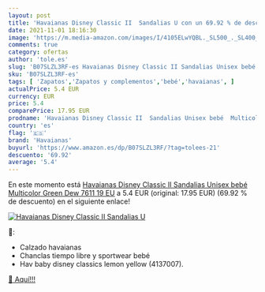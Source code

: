 ```yaml
---
layout: post
title: 'Havaianas Disney Classic II  Sandalias U con un 69.92 % de descuento'
date: 2021-11-01 18:16:30
image: 'https://m.media-amazon.com/images/I/4105ELwYQBL._SL500_._SL400_.jpg'
comments: true
category: ofertas
author: 'tole.es'
slug: 'B07SLZL3RF-es Havaianas Disney Classic II Sandalias Unisex bebé...'
sku: 'B07SLZL3RF-es'
tags: [ 'Zapatos','Zapatos y complementos','bebé','havaianas', ]
actualPrice: 5.4 EUR
currency: EUR
price: 5.4
comparePrice: 17.95 EUR
prodname: 'Havaianas Disney Classic II  Sandalias Unisex bebé  Multicolor  Green Dew 7611   19 EU'
country: 'es'
flag: '🇪🇸'
brand: 'Havaianas'
buyurl: 'https://www.amazon.es/dp/B07SLZL3RF/?tag=tolees-21'
descuento: '69.92'
average: '5.4'
---
```


En este momento está [Havaianas Disney Classic II  Sandalias Unisex bebé  Multicolor  Green Dew 7611   19 EU](https://www.amazon.es/dp/B07SLZL3RF/?tag=tolees-21) a 5.4 EUR (original: 17.95 EUR) (69.92 %  de descuento) en el siguiente enlace!

[![Havaianas Disney Classic II  Sandalias U](https://m.media-amazon.com/images/I/4105ELwYQBL._SL500_._SL400_.jpg)](https://www.amazon.es/dp/B07SLZL3RF/?tag=tolees-21)

🔎:

- Calzado havaianas
- Chanclas tiempo libre y sportwear bebé
- Hav baby disney classics lemon yellow (4137007).

[🛒 Aquí!!!](https://www.amazon.es/dp/B07SLZL3RF/?tag=tolees-21)
